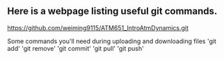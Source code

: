 ## Here is a webpage listing useful git commands.
https://github.com/weiming9115/ATM651_IntroAtmDynamics.git

Some commands you'll need during uploading and downloading files </n>
'git add'</n>
'git remove'</n>
'git commit'</n>
'git pull'</n>
'git push'</n>
